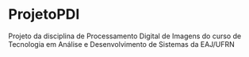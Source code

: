 # ProjetoPDI
Projeto da disciplina de Processamento Digital de Imagens do curso de Tecnologia em Análise e Desenvolvimento de Sistemas da EAJ/UFRN
